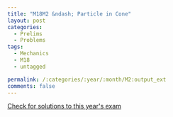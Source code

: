 ```yaml
---
title: "M18M2 &ndash; Particle in Cone"
layout: post
categories:
  - Prelims
  - Problems
tags:
  - Mechanics
  - M18
  - untagged

permalink: /:categories/:year/:month/M2:output_ext
comments: false
---
```

<object data="2018M2M.pdf" type="application/pdf" width="100%" height="500"></object>
<div class="message"><a href='https://princetonprelim.com/prelim/41/'>Check for solutions to this year's exam</a></div>